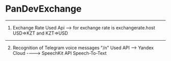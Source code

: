 # PanDevExchange
------------------------------------------------------------------------------
1. Exchange Rate
Used Api --> for exchange rate is exchangerate.host 
USD=>KZT and KZT=>USD
-----------------------------------------------------------------------------
2. Recognition of Telegram voice messages "/n"
Used API --> Yandex Cloud ----> SpeechKit API
Speech-To-Text


